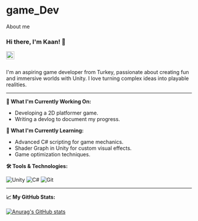 # game_Dev
About me
### Hi there, I'm Kaan! 👋

<a href="https://www.linkedin.com/in/kaan-karaca-452233286/">
  <img align="left" alt="LinkedIn" width="22px" src="https://cdn.jsdelivr.net/npm/simple-icons@v3/icons/linkedin.svg" />
</a>
<br/>
<br/>

I'm an aspiring game developer from Turkey, passionate about creating fun and immersive worlds with Unity. I love turning complex ideas into playable realities.

---

**🚀 What I'm Currently Working On:**
* Developing a 2D platformer game.
* Writing a devlog to document my progress.

**🌱 What I'm Currently Learning:**
* Advanced C# scripting for game mechanics.
* Shader Graph in Unity for custom visual effects.
* Game optimization techniques.

**🛠️ Tools & Technologies:**
<p>
  <img alt="Unity" src="https://img.shields.io/badge/Unity-100000?style=for-the-badge&logo=unity&logoColor=white" />
  <img alt="C#" src="https://img.shields.io/badge/C%23-239120?style=for-the-badge&logo=c-sharp&logoColor=white" />
  <img alt="Git" src="https://img.shields.io/badge/Git-F05032?style=for-the-badge&logo=git&logoColor=white" />
</p>

---

**📈 My GitHub Stats:**
<br/>
<br/>
[![Anurag's GitHub stats](https://github-readme-stats.vercel.app/api?username=knkrc&show_icons=true&theme=dracula)](https://github.com/anuraghazra/github-readme-stats)
